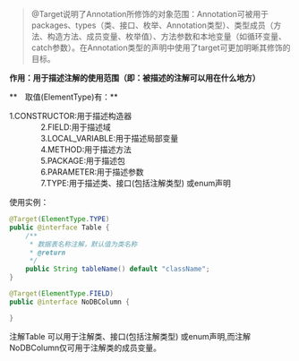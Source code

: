 > @Target说明了Annotation所修饰的对象范围：Annotation可被用于 packages、types（类、接口、枚举、Annotation类型）、类型成员（方法、构造方法、成员变量、枚举值）、方法参数和本地变量（如循环变量、catch参数）。在Annotation类型的声明中使用了target可更加明晰其修饰的目标。

**作用：用于描述注解的使用范围（即：被描述的注解可以用在什么地方）**

**　取值\(ElementType\)有：**

1.CONSTRUCTOR:用于描述构造器  
　　　　2.FIELD:用于描述域  
　　　　3.LOCAL\_VARIABLE:用于描述局部变量  
　　　　4.METHOD:用于描述方法  
　　　　5.PACKAGE:用于描述包  
　　　　6.PARAMETER:用于描述参数  
　　　　7.TYPE:用于描述类、接口\(包括注解类型\) 或enum声明

使用实例：

```java
@Target(ElementType.TYPE)
public @interface Table {
    /**
     * 数据表名称注解，默认值为类名称
     * @return
     */
    public String tableName() default "className";
}

@Target(ElementType.FIELD)
public @interface NoDBColumn {

}
```

注解Table 可以用于注解类、接口\(包括注解类型\) 或enum声明,而注解NoDBColumn仅可用于注解类的成员变量。

